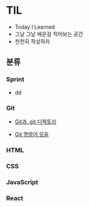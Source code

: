 # TIL

- Today I Learned
- 그날 그날 배운걸 적어보는 공간
- 천천히 작성하자

## 분류

### Sprint
- dd

### Git
* [Git과 .git 디렉토리](./Git/240422_Git_Start.md)

* [Git 명령어 모음](./Git/240423_Git_CLI.md)

### HTML


### CSS

### JavaScript

### React